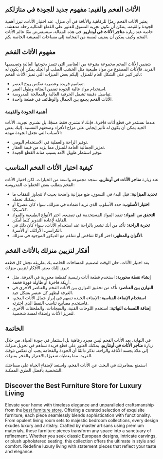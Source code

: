 <h2>الأثاث الفخم والقيم: مفهوم جديد للجودة في منازلكم</h2>

<p>يعتبر الأثاث الفخم رمزًا للرفاهية والأناقة في أي منزل. عند اختيار الأثاث، تبرز أهمية الجودة والقيمة. يمكن أن تكون تجربة التسوق للعثور على القطع المثالية رحلة مدهشة، خاصة عند زيارة <strong>متاجر الأثاث في أونتاريو</strong>. في هذه المقالة، سنستعرض معًا عالم الأثاث الفخم وكيف يمكن أن يضيف لمسة من الفخامة إلى مساحات المعيشة الخاصة بكم.</p>

<h2>مفهوم الأثاث الفخم</h2>

<p>يتضمن الأثاث الفخم مجموعة متنوعة من العناصر التي تتميز بجودتها العالية وتصميمها الفريد. فالأثاث المصنوع من مواد طبيعية مثل الخشب الصلب أو الجلد يمكن أن يكون له تأثير كبير على الشكل العام للمنزل. إليكم بعض الميزات التي تميز الأثاث الفخم:</p>

<ul>
    <li>تصاميم فريدة وعصرية تعكس روح العصر.</li>
    <li>استخدام مواد عالية الجودة تضمن المتانة وطول العمر.</li>
    <li>تفاصيل دقيقة تشمل الحرفية العالية والمعالجة المدروسة.</li>
    <li>الأثاث الفخم يجمع بين الجمال والوظائف في قطعة واحدة.</li>
</ul>

<h3>أهمية الجودة والقيمة</h3>

<p>عندما تستثمر في قطع أثاث فاخرة، فإنك لا تشتري فقط منتجًا، بل تشتري تجربة. الأثاث الجيد يمكن أن يكون له تأثير إيجابي على مزاج الأفراد وصحتهم النفسية. إليك بعض الأسباب التي تجعل الجودة مهمة:</p>

<ul>
    <li>توفير الراحة والعملية في الاستخدام اليومي.</li>
    <li>تعزيز الجمالية العامة للمنزل مما يزيد من قيمة العقار.</li>
    <li>توفير استثمار طويل الأمد بسبب متانة القطع الجيدة.</li>
</ul>

<h2>كيفية اختيار الأثاث الفخم المناسب</h2>

<p>عند زيارة <strong>متاجر الأثاث في أونتاريو</strong>، ستجد مجموعة واسعة من الخيارات. لكن اختيار الأثاث الفخم يتطلب بعض الخطوات المدروسة:</p>

<ul>
    <li><strong>تحديد الميزانية:</strong> قبل البدء في التسوق، ضع ميزانية واضحة بحيث لا تتجاوز النفقات ما يمكنك تحمله.</li>
    <li><strong>اختيار الأسلوب:</strong> حدد الأسلوب الذي تريد اعتماده في منزلك، سواء كان عصريًا أو كلاسيكيًا.</li>
    <li><strong>التحقق من المواد:</strong> تفقد المواد المستخدمة في تصنيعه. اختر الأنواع الطبيعية والمواد القابلة لإعادة التدوير كلما أمكن.</li>
    <li><strong>تجربة الراحة:</strong> تأكد من أنك تشعر بالراحة عند استخدام الأثاث، سواء كان ذلك في الكراسي، الأرائك، أو الأسرة.</li>
    <li><strong>الألوان والمظهر:</strong> اختر ألوانًا تتناقض أو تتناغم مع الديكور الموجود في منزلك.</li>
</ul>

<h2>أفكار لتزيين منزلك بالأثاث الفخم</h2>

<p>بعد اختيار الأثاث، حان الوقت لتصميم المساحات الخاصة بك بطريقة تجعل كل قطعة تبرز. إليك بعض الأفكار لتزيين منزلك:</p>

<ul>
    <li><strong>إنشاء نقطة محورية:</strong> استخدم قطعة أثاث رئيسية كقطعة محورية في الغرفة، مثل أريكة فاخرة أو طاولة قهوة فخمة.</li>
    <li><strong>التوازن بين العناصر:</strong> تأكد من تحقيق التوازن بين الأثاث الفخم والعناصر الأخرى في الغرفة ليظهر كل عنصر بشكل جيد.</li>
    <li><strong>استخدام الإضاءة المناسبة:</strong> الإضاءة الجيدة تسهم في إبراز جمال الأثاث الفخم، فاستخدم مصابيح تناسب النمط الذي اخترته.</li>
    <li><strong>إضافة اللمسات النهائية:</strong> استخدم اللوحات الفنية، والسجادات، والملحقات الأخرى لتعزيز الأثاث وإضفاء لمسة شخصية.</li>
</ul>

<h2>الخاتمة</h2>

<p>في النهاية، يعد الأثاث الفخم ليس مجرد رفاهية بل استثمار في جودة الحياة. من خلال زيارة <strong>متاجر الأثاث في أونتاريو</strong>، يمكنك العثور على قطع فريدة تساهم في تحويل منزلك إلى ملاذ يجسد الأناقة والراحة. تذكر دائمًا أن الجودة والفخامة يجب أن تعكس ذوقك الفريد، مما يعطيك شعورًا بالاعتزاز والفخر بمنزلك.</p>

<p>استمتع بمغامرتك في البحث عن الأثاث الفخم، واستعد لإضفاء الحياة على مساحتك الشخصية بأفضل الطرق الممكنة.</p> <h2>Discover the Best Furniture Store for Luxury Living</h2>  

<p>Elevate your home with timeless elegance and unparalleled craftsmanship from the <a href="https://www.mobiliacleopatra.com/">best furniture store</a>. Offering a curated selection of exquisite furniture, each piece seamlessly blends sophistication with functionality. From opulent living room sets to majestic bedroom collections, every design exudes luxury and artistry. Crafted by master artisans using premium materials, these furniture pieces transform any space into a sanctuary of refinement. Whether you seek classic European designs, intricate carvings, or plush upholstered seating, this collection offers the ultimate in style and comfort. Redefine luxury living with statement pieces that reflect your taste and elegance.</p>

